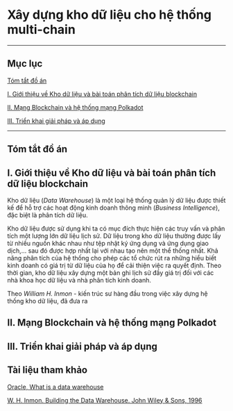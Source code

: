 # Xây dựng kho dữ liệu cho hệ thống multi-chain

---

## Mục lục

[Tóm tắt đồ án](#tóm-tắt-đồ-án)

[I. Giới thiệu về Kho dữ liệu và bài toán phân tích dữ liệu blockchain](#i-giới-thiệu-về-kho-dữ-liệu-và-bài-toán-phân-tích-dữ-liệu-blockchain)

[II. Mạng Blockchain và hệ thống mạng Polkadot](#ii-mạng-blockchain-và-hệ-thống-mạng-polkadot)

[III. Triển khai giải pháp và áp dụng](#iii-triển-khai-giải-pháp-và-áp-dụng)

---

## Tóm tắt đồ án

## I. Giới thiệu về Kho dữ liệu và bài toán phân tích dữ liệu blockchain

Kho dữ liệu (*Data Warehouse*) là một loại hệ thống quản lý dữ liệu được thiết kế để hỗ trợ các hoạt động kinh doanh thông minh (*Business Intelligence*), đặc biệt là phân tích dữ liệu.

Kho dữ liệu được sử dụng khi ta có mục đích thực hiện các truy vấn và phân tích một lượng lớn dữ liệu lịch sử. Dữ liệu trong kho dữ liệu thường được lấy từ nhiều nguồn khác nhau như tệp nhật ký ứng dụng và ứng dụng giao dịch,... sau đó được hợp nhất lại với nhau tạo nên một thể thống nhất. Khả năng phân tích của hệ thống cho phép các tổ chức rút ra những hiểu biết kinh doanh có giá trị từ dữ liệu của họ để cải thiện việc ra quyết định. Theo thời gian, kho dữ liệu xây dựng một bản ghi lịch sử đầy giá trị đối với các nhà khoa học dữ liệu và nhà phân tích kinh doanh.

Theo *William H. Inmon* - kiến trúc sư hàng đầu trong việc xây dựng hệ thống kho dữ liệu, đã đưa ra 

## II. Mạng Blockchain và hệ thống mạng Polkadot

## III. Triển khai giải pháp và áp dụng


## Tài liệu tham khảo

[Oracle, What is a data warehouse](https://www.oracle.com/database/what-is-a-data-warehouse/)

[W. H. Inmon. Building the Data Warehouse. John Wiley & Sons, 1996]()